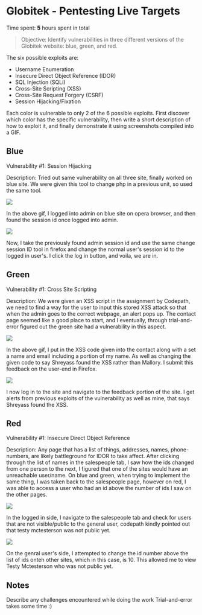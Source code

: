# Globitek - Pentesting Live Targets

Time spent: **5** hours spent in total

> Objective: Identify vulnerabilities in three different versions of the Globitek website: blue, green, and red.

The six possible exploits are:

* Username Enumeration
* Insecure Direct Object Reference (IDOR)
* SQL Injection (SQLi)
* Cross-Site Scripting (XSS)
* Cross-Site Request Forgery (CSRF)
* Session Hijacking/Fixation

Each color is vulnerable to only 2 of the 6 possible exploits. First discover which color has the specific vulnerability, then write a short description of how to exploit it, and finally demonstrate it using screenshots compiled into a GIF.

## Blue

Vulnerability #1: Session Hijacking

Description: Tried out same vulnerability on all three site, finally worked on blue site. We were given this tool to change php in a previous unit, so used the same tool.  

<img src="https://github.com/ardwaino/Week-9-Pentesting/blob/c73e31701976483041ee0fb837802a7032e88b28/Session_Hijack_Part1.gif">

In the above gif, I logged into admin on blue site on opera browser, and then found the session id once logged into admin.



<img src="https://github.com/ardwaino/Week-9-Pentesting/blob/c73e31701976483041ee0fb837802a7032e88b28/Session_Hijack_Part1.gif">

Now, I take the previously found admin session id and use the same change session ID tool in firefox and change the normal user's session id to the logged in user's. I click the log in button, and voila, we are in.


## Green

Vulnerability #1: Cross Site Scripting

Description: We were given an XSS script in the assignment by Codepath, we need to find a way for the user to input this stored XSS attack so that when the admin goes to the correct webpage, an alert pops up. The contact page seemed like a good place to start, and I eventually, through trial-and-error figured out the green site had a vulnerability in this aspect.

<img src="https://github.com/ardwaino/Week-9-Pentesting/blob/c73e31701976483041ee0fb837802a7032e88b28/Cross_Site_Scripting_Part1.gif">

In the above gif, I put in the XSS code given into the contact along with a set a name and email including a portion of my name. As well as changing the given code to say Shreyass found the XSS rather than Mallory. I submit this feedback on the user-end in Firefox.



<img src="https://github.com/ardwaino/Week-9-Pentesting/blob/ff81952687cc49643b612b93f44df2621631dbec/Cross_Site_Scripting_Part2.gif">

I now log in to the site and navigate to the feedback portion of the site. I get alerts from previous exploits of the vulnerability as well as mine, that says Shreyass found the XSS.


## Red

Vulnerability #1: Insecure Direct Object Reference

Description: Any page that has a list of things, addresses, names, phone-numbers, are likely battleground for IDOR to take affect. After clicking through the list of names in the salespeople tab, I saw how the ids changed from one person to the next, I figured that one of the sites would have an unreachable user/name. On blue and green, when trying to implement the same thing, I was taken back to the salespeople page, however on red, I was able to access a user who had an id above the number of ids I saw on the other pages.

<img src="https://github.com/ardwaino/Week-9-Pentesting/blob/ff81952687cc49643b612b93f44df2621631dbec/IDOR_Part1.gif">

In the logged in side, I navigate to the salespeople tab and check for users that are not visible/public to the general user, codepath kindly pointed out that testy mctesterson was not public yet.



<img src="https://github.com/ardwaino/Week-9-Pentesting/blob/ff81952687cc49643b612b93f44df2621631dbec/IDOR_Part2.gif">

On the genral user's side, I attempted to change the id number above the list of ids onteh other sites, which in this case, is 10. This allowed me to view Testy Mctesterson who was not public yet.

## Notes

Describe any challenges encountered while doing the work
Trial-and-error takes some time :)

